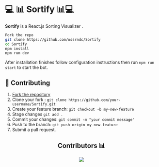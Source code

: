 

# :computer: :bar_chart: **Sortify** :bar_chart::computer:

**Sortify** is a React.js Sorting Visualizer .

```sh
Fork the repo
git clone https://github.com/ossrndc/Sortify
cd Sortify
npm install
npm run dev
```
After installation finishes follow configuration instructions then run `npm run start` to start the bot.

## 🤝 Contributing
1. [Fork the repository](https://github.com/ossrndc/Sortify/fork "Fork the repository")
2. Clone your fork : ` git clone https://github.com/your-username/Sortify.git `
3. Create your feature branch: ` git checkout -b my-new-feature `
4. Stage changes `git add .`
5. Commit your changes: `git commit -m "your commit message"`
6. Push to the branch: `git push origin my-new-feature`
7. Submit a pull request.

<h2 align="center"><b>Contributors 📊 </b></h2>

<p align="center">
<a href="https://github.com/firtysh/mlody/graphs/contributors">
  <img src="https://contrib.rocks/image?repo=ossrndc/Sortify" />
</a>
</p>
